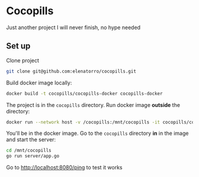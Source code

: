 # Cocopills

Just another project I will never finish, no hype needed

## Set up

Clone project

```sh
git clone git@github.com:elenatorro/cocopills.git
```

Build docker image locally:

```sh
docker build -t cocopills/cocopills-docker cocopills-docker
```

The project is in the `cocopills` directory. Run docker image **outside** the directory:

```sh
docker run --network host -v /cocopills:/mnt/cocopills -it cocopills/cocopills-docker
```

You'll be in the docker image. Go to the `cocopills` directory **in** in the image and start the server:

```sh
cd /mnt/cocopills
go run server/app.go
```

Go to [http://localhost:8080/ping](http://localhost:8080/ping) to test it works
